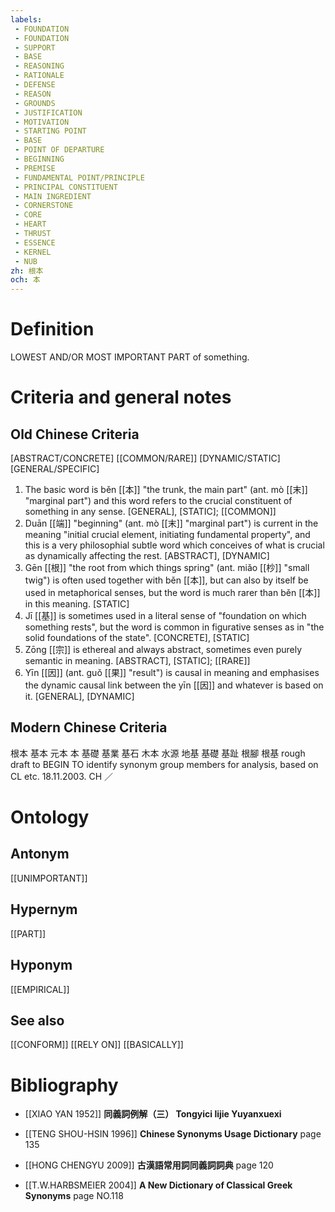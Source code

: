 ```yaml
---
labels: 
 - FOUNDATION
 - FOUNDATION
 - SUPPORT
 - BASE
 - REASONING
 - RATIONALE
 - DEFENSE
 - REASON
 - GROUNDS
 - JUSTIFICATION
 - MOTIVATION
 - STARTING POINT
 - BASE
 - POINT OF DEPARTURE
 - BEGINNING
 - PREMISE
 - FUNDAMENTAL POINT/PRINCIPLE
 - PRINCIPAL CONSTITUENT
 - MAIN INGREDIENT
 - CORNERSTONE
 - CORE
 - HEART
 - THRUST
 - ESSENCE
 - KERNEL
 - NUB
zh: 根本
och: 本
---
```


# Definition
LOWEST AND/OR MOST IMPORTANT PART of something.
# Criteria and general notes
## Old Chinese Criteria
[ABSTRACT/CONCRETE]
[[COMMON/RARE]]
[DYNAMIC/STATIC]
[GENERAL/SPECIFIC]
1. The basic word is běn [[本]] "the trunk, the main part" (ant. mò [[末]] "marginal part") and this word refers to the crucial constituent of something in any sense.
[GENERAL], [STATIC]; [[COMMON]]
2. Duān [[端]] "beginning" (ant. mò [[末]] "marginal part") is current in the meaning "initial crucial element, initiating fundamental property", and this is a very philosophial subtle word which conceives of what is crucial as dynamically affecting the rest.
[ABSTRACT], [DYNAMIC]
3. Gēn [[根]] "the root from which things spring" (ant. miǎo [[杪]] "small twig") is often used together with běn [[本]], but can also by itself be used in metaphorical senses, but the word is much rarer than běn [[本]] in this meaning.
[STATIC]
4. Jī [[基]] is sometimes used in a literal sense of "foundation on which something rests", but the word is common in figurative senses as in "the solid foundations of the state".
[CONCRETE], [STATIC]
5. Zōng [[宗]] is ethereal and always abstract, sometimes even purely semantic in meaning.
[ABSTRACT], [STATIC]; [[RARE]]
6. Yīn [[因]] (ant. guǒ [[果]] "result") is causal in meaning and emphasises the dynamic causal link between the yīn [[因]] and whatever is based on it.
[GENERAL], [DYNAMIC]
## Modern Chinese Criteria
根本
基本
元本
本
基礎
基業
基石
木本
水源
地基
基礎
基趾
根腳
根基
rough draft to BEGIN TO identify synonym group members for analysis, based on CL etc. 18.11.2003. CH ／
# Ontology

## Antonym
[[UNIMPORTANT]]
## Hypernym
[[PART]]
## Hyponym
[[EMPIRICAL]]
## See also
[[CONFORM]]
[[RELY ON]]
[[BASICALLY]]
# Bibliography
- [[XIAO YAN 1952]]
**同義詞例解（三） Tongyici lijie Yuyanxuexi** 

- [[TENG SHOU-HSIN 1996]]
**Chinese Synonyms Usage Dictionary** page 135

- [[HONG CHENGYU 2009]]
**古漢語常用詞同義詞詞典** page 120

- [[T.W.HARBSMEIER 2004]]
**A New Dictionary of Classical Greek Synonyms** page NO.118
